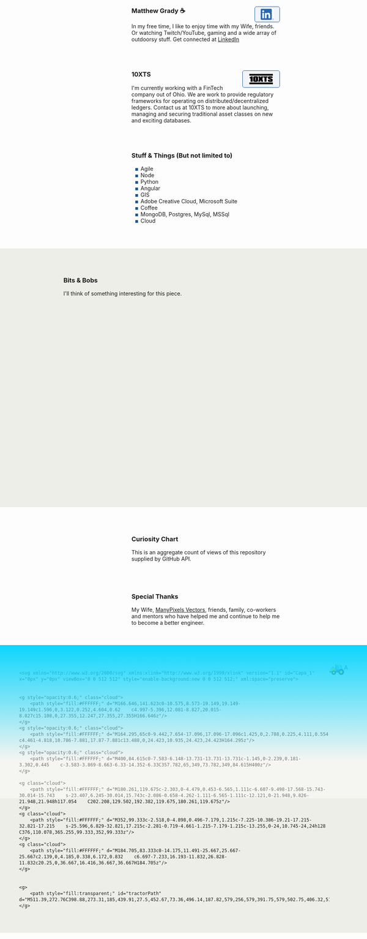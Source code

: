 <link rel="apple-touch-icon" sizes="180x180" href="/apple-touch-icon.png">
<link rel="icon" type="image/png" sizes="32x32" href="/favicon-32x32.png">
<link rel="icon" type="image/png" sizes="16x16" href="/favicon-16x16.png">
<link rel="manifest" href="/site.webmanifest">
<link rel="stylesheet" href="https://cdnjs.cloudflare.com/ajax/libs/animate.css/4.1.1/animate.min.css" />
<link rel="stylesheet" href="https://cdn.jsdelivr.net/gh/openlayers/openlayers.github.io@master/en/v6.8.1/css/ol.css" type="text/css">
<style>
.map {
	width: 100%;
	height: 500px;
}
</style>
<script src="https://cdn.jsdelivr.net/gh/openlayers/openlayers.github.io@master/en/v6.8.1/build/ol.js"></script>
<script src="https://cdnjs.cloudflare.com/ajax/libs/gsap/2.1.3/TweenMax.min.js"></script>
<div class="row">
	<div class="row-logo" style="background-image:url('./Watermelon_Monochromatic.svg');"></div>
	<div class="row-item">
		<h3>Matthew Grady ☕ <a href="https://linkedin.com/in/matthew-grady-7b752a16"><img class="hover-friends" src="./LI-In-Bug.png" style=" float: right; max-width: 66px;
    padding: 5px 15px;
    border: 1px solid #155799; 
    background: rgba(21, 87, 153, .05);
    border-radius: 5px; max-height: 29.06px;"></a></h3>
		<div id="about"></div> In my free time, I like to enjoy time with my Wife, friends. Or watching Twitch/YouTube, gaming and a wide array of outdoorsy stuff. Get connected at <a href="https://linkedin.com/in/matthew-grady-7b752a16">LinkedIn</a>
	</div>
</div>
<script>
document.getElementById("about").innerHTML = "Hi, I'm Matthew. I do solo and agile full-stack stuff and things from behind a monitor ( or 2, or 3 ).";
const header = document.getElementsByTagName("header");
window.onwheel = function(event) {
	headerScrollFunction(event)
};

function headerScrollFunction(event) {
	if(document.documentElement.scrollTop > 10 && event.deltaY > 0) {
		header[0].classList.remove('expand');
		header[0].classList.add('collapse');
	} else if(document.documentElement.scrollTop < 10 && event.deltaY < 0) {
		header[0].classList.remove('collapse');
		header[0].classList.add('expand');
		window.scrollTo(0, 0);
	}
}
</script>
<style>

.parachute {
    margin: 200px;
    width: 400px;
    animation: xAxis 60s infinite cubic-bezier(0.02, 0.01, 0.21, 1);
    position: absolute;
    z-index: 99;
    top: 16.66px;
    left: 100px;
}
	
.parachute__img {
    animation: yAxis 60s infinite cubic-bezier(0.3, 0.27, 0.07, 1.64);
}

.parachute__img:before {
      content: "";
      display: block;
      width: 15px;
      height: 15px;
      background: url("https://dl.dropboxusercontent.com/s/7xthrrako1qpxy9/parachute.svg")
        no-repeat;
      animation: swing ease-in-out 1s infinite alternate;
      transform-origin: center -20px;
 }

.plane {
  background: url("https://dl.dropboxusercontent.com/s/egcs4ohbyrfa39n/aeroplane.svg")
    no-repeat;
  width: 42px;
  height: 42px;
  position: absolute;
  z-index: 99;
  top: -16px;
  left: -108px;
  animation: right linear 30s infinite;
}

@keyframes yAxis {
  33% {
    animation-timing-function: cubic-bezier(0.02, 0.01, 0.21, 1);
    transform: translateY(-200px);
  }
  66% {
    animation-timing-function: cubic-bezier(0, .2, -1.42, -6);
    transform: translateY(-200px);
  }
}

@keyframes xAxis {
  33% {
    animation-timing-function: cubic-bezier(0.3, 0.27, 0.07, 1.64);
    transform: translateX(700px);
  } 
  66% {
    animation-timing-function: cubic-bezier(0, 0, -1.15, -6.64);
    transform: translateX(700px);
  }
}

@keyframes swing {
  0% {
    transform: rotate(5deg);
  }
  100% {
    transform: rotate(-5deg);
  }
}


@keyframes right {
  0% {
    left: -108px;
  }	
  25% {
    left: calc(25% + 108px);
  }
  35% {
    left: calc(35% + 108px);
    top: 12px;
  }
  50% {
    left: calc(50% + 108px);
    top: 12px;
  }
  75% {
    left: calc(75% + 108px);
    top: 5px;
  }
  100% {
    left: calc(100% + 108px);
  }
}

.page-header {
	background-image: url('1610.m00.i125.n015.S.c12.310635362 Vector cartoon blue cloudy sky horizontal seamless pattern.jpg') !important;
	background-size: 85%;
	background-repeat: repeat;
	background-position: 0 0;
	/*adjust s value for speed*/
	animation: animatedBackground 850s linear infinite;
	z-index: 99;
	-webkit-box-shadow: 0px 10px 50px 13px #FFFFFF;
	box-shadow: 0px 10px 50px 13px #FFFFFF;
}

.page-header:after,
.page-header:before {
	content: '';
	display: block;
	position: absolute;
	top: 0;
	bottom: 0;
	left: 0;
	right: 0;
	mix-blend-mode: hard-light;
}

.page-header:before {
	background: linear-gradient(0deg, rgba(255, 255, 255, .4) 25%, rgba(0, 212, 255, 0.3) 100%);
	animation: OpacityAnim 60s ease-in-out 0s infinite alternate;
	border-bottom: 4px rgba(255, 255, 255, .4) solid;
}

.page-header:after {
	background: linear-gradient(0deg, rgba(85, 48, 83, 0.65) 25%, rgba(85, 48, 83, 0.45) 100%), rgba(0, 0, 0, .35) url('stars.png') repeat;
	animation: OpacityAnim 60s ease-in-out -60s infinite alternate, animatedBackground 1200s linear infinite;
	border-bottom: 4px rgba(0, 0, 0, .3) solid;
}

@keyframes OpacityAnim {
	0% {
		opacity: 1.0
	}

	100% {
		opacity: 0.0
	}
}

@keyframes animatedBackground {
	from {
		background-position: 0 0;
	}

	/*use negative width if you want it to flow right to left else and positive for left to right*/
	to {
		background-position: -10000px 0;
	}
}

.row {
	display: flex;
	margin-bottom: 50px;
	scroll-snap-align: start;
    z-index;99;
}

.row-logo {
	margin-right: 1rem;
    width: 100px;
    height: 100px;
    max-width: 100px;
    margin-right: 1rem;
    min-width: 100px;
    max-height: 100px;
    min-height: 100%;
    background-size: 100px 100px;
}

.row-logo:after {
	content: '';
	display: block;
	position: relative;
	top: -100px;
	bottom: 0;
	left: 0;
	right: 0;
    width: 100px;
    height: 100px;
}

.row-logo:before {
	content: '';
	display: block;
	position: relative;
	top: 0;
	bottom: 0;
	left: 0;
	right: 0;
    width: 100px;
    height: 100px;
}

.row-item {}

ul li {
	list-style-image: radial-gradient(circle, #155799, #155799);
	list-style-border: 1px solid #155799;
}

.collapse {
	display: flex;
	justify-content: center;
	align-items: center;
	animation: collapse .5s ease forwards, animatedBackground 850s linear infinite;
	background-size: 85%;
	background-repeat: repeat;
	background-position: 0 0;
}

.project-name {
	z-index: 100;
	position: relative;
}

.page-header a {
	z-index: 100;
	position: relative;
	color: rgba(255, 255, 255, .9);
	background-color: rgba(0, 0, 0, .4);
	border-color: white;
}

.collapse .project-name {
	font-size: 12px;
}

.collapse a.btn {
	display: none;
}

.expand {
	animation: expand .5s ease forwards, animatedBackground 850s linear infinite;
	padding-top: 80px;
	padding-bottom: 80px;
	background-size: 85%;
	background-repeat: repeat;
	background-position: 0 0;
}

.bottom-left {
	position: fixed;
	bottom: 18px;
	left: -10px;
}

.top-right {
	position: fixed;
	top: 60px;
	right: 00px;
}

.page-header {
	background-image: linear-gradient(120deg, #155799, #fff);
	position: sticky;
	top: 0px;
	padding-top: 80px;
	padding-bottom: 80px;
}

.main-content h1,
.main-content h2,
.main-content h3,
.main-content h4,
.main-content h5,
.main-content h6 {
	color: #155799;
}

@keyframes collapse {
	from {
		padding-top: 80px;
		padding-bottom: 80px;
	}

	to {
		padding-top: 2px;
		padding-bottom: 2px;
	}
}

@keyframes expand {
	from {
		padding-top: 2px;
		padding-bottom: 2px;
	}

	to {
		padding-top: 80px;
		padding-bottom: 80px;
	}
}

.flex-grow {
 flex-grow: 1;
}
.wide-stuffs {
 padding: 50px;
 background: rgb(203 203 185 / 30%);
}
</style>

<div class="parachute">
  <div class="parachute__img"></div>
</div>

<div class="plane">
  
</div>

<div class="row">
	<div class="row-logo" style="background-image:url('./Statue of liberty_Monochromatic.svg');"></div>
	<div class="row-item">
		<h3>10XTS <a href="mailto: info@10xts.com"><img src="./10xts.png" style=" float: right; max-width: 66px;
    padding: 5px 15px;
    border: 1px solid #155799; 
    background: rgba(21, 87, 153, .05);
    border-radius: 5px;"></a></h3> I'm currently working with a FinTech company out of Ohio. We are work to provide regulatory frameworks for operating on distributed/decentralized ledgers. Contact us at 10XTS to more about launching, managing and securing traditional asset classes on new and exciting databases.
	</div>
</div>
<div class="row">
	<div class="row-logo" style="background-image:url('./Data Arranging_Monochromatic.svg');"></div>
	<div class="row-item">
		<h3>Stuff & Things (But not limited to)</h3>
		<ul>
			<li>Agile</li>
			<li>Node</li>
			<li>Python</li>
			<li>Angular</li>
			<li>GIS</li>
			<li>Adobe Creative Cloud, Microsoft Suite</li>
			<li>Coffee</li>
			<li>MongoDB, Postgres, MySql, MSSql</li>
			<li>Cloud</li>
		</ul>
	</div>
</div>
<div class="row wide-stuffs" style="width: 100vw;
    margin: 0px;
    margin-left: calc(50% - 50vw);
    margin-bottom: 50px;">
	<div class="row-logo" style="background-image:url('./America_Monochromatic.svg');"></div>
	<div class="row-item flex-grow">
		<h3>Bits & Bobs</h3> I'll think of something interesting for this piece. <div id="map" class="map"></div>
		<script type="text/javascript">

			const parser = new DOMParser();

/* Async function used to retrieve start and end time from RADAR_1KM_RRAI layer GetCapabilities document */
async function getRadarStartEndTime() {
  let response = await fetch(
    "https://geo.weather.gc.ca/geomet/?lang=en&service=WMS&request=GetCapabilities&version=1.3.0&LAYERS=RADAR_1KM_RRAI"
  );
  let data = await response
    .text()
    .then((data) =>
      parser
        .parseFromString(data, "text/xml")
        .getElementsByTagName("Dimension")[0]
        .innerHTML.split("/")
    );
  return [new Date(data[0]), new Date(data[1])];
}

let frameRate = 1.0; // frames per second
let animationId = null;
let startTime = null;
let endTime = null;
let current_time = null;

let layers = [
	new ol.layer.Tile({
		source: new ol.source.XYZ({
			attributions: 'Copyright:© 2013 ESRI, i-cubed, GeoEye',
			url: 'https://services.arcgisonline.com/arcgis/rest/services/' + 'ESRI_Imagery_World_2D/MapServer/tile/{z}/{y}/{x}',
			maxZoom: 15,
			projection: 'EPSG:4326',
			tileSize: 512, // the tile size supported by the ArcGIS tile service
			maxResolution: 180 / 512, // Esri's tile grid fits 180 degrees on one 512 px tile
			wrapX: true,
		}),
	}),
    new ol.layer.Image({
        source: new ol.source.ImageWMS({
          format: "image/png",
          url: "https://geo.weather.gc.ca/geomet/",
          params: { LAYERS: "RADAR_1KM_RRAI", TILED: true },
          transition: 0
        }),
        opacity: .5
    })
];

let map = new ol.Map({
	target: "map",
	layers: layers,
	view: new ol.View({
		center: [ -81.37, 28.53 ],
		projection: 'EPSG:4326',
		zoom: 6,
		minZoom: 2,
	}),
});

function updateInfo(current_time) {
   // No Info Container At This time
}

function setTime() {
  current_time = current_time;
  if (current_time === null) {
    current_time = startTime;
  } else if (current_time >= endTime) {
    current_time = startTime;
  } else {
    current_time = new Date(
      current_time.setMinutes(current_time.getMinutes() + 10)
    );
  }
  layers[1]
    .getSource()
    .updateParams({ TIME: current_time.toISOString().split(".")[0] + "Z" });
  layers[2]
    .getSource()
    .updateParams({ TIME: current_time.toISOString().split(".")[0] + "Z" });
  updateInfo(current_time);
}

getRadarStartEndTime().then((data) => {
  startTime = data[0];
  endTime = data[1];
  setTime();
});

let stop = function () {
  if (animationId !== null) {
    window.clearInterval(animationId);
    animationId = null;
  }
};

let play = function () {
  stop();
  animationId = window.setInterval(setTime, 1000 / frameRate);
};
		</script>
	</div>
</div>
<div class="row">
	<div class="row-logo" style="background-image:url('./Spotlight _Monochromatic.svg');"></div>
	<div class="row-item">
		<h3>Curiosity Chart</h3> This is an aggregate count of views of this repository supplied by GitHub API. <section id="curiosity-container" class="curiosity-container"></section>
	</div>
</div>
<script src="https://d3js.org/d3.v3.min.js"></script>
<script src="https://cdnjs.cloudflare.com/ajax/libs/jquery/3.6.0/jquery.min.js" integrity="sha512-894YE6QWD5I59HgZOGReFYm4dnWc1Qt5NtvYSaNcOP+u1T9qYdvdihz0PPSiiqn/+/3e7Jo4EaG7TubfWGUrMQ==" crossorigin="anonymous" referrerpolicy="no-referrer"></script>
<script>
// Set the dimensions of the canvas / graph
const margin = {
		top: 30,
		right: 20,
		bottom: 30,
		left: 50
	},
	width = 600 - margin.left - margin.right,
	height = 270 - margin.top - margin.bottom;
// Parse the date / time
const parseDate = d3.time.format("%d-%b-%y").parse;
// Set the ranges
const x = d3.scale.ordinal().rangeRoundBands([0, width], 1);
const y = d3.scale.linear().range([height, 0]);
// Define the axes
const xAxis = d3.svg.axis().scale(x).orient("bottom");
const yAxis = d3.svg.axis().scale(y).orient("left").ticks(3);
// Define the line
const valueline = d3.svg.line().interpolate("basis").x(function(d) {
	return x(d.superposition);
}).y(function(d) {
	return y(d.value);
});
// Adds the svg canvas
const svg = d3.select("section").append("svg").attr("width", width + margin.left + margin.right).attr("height", height + margin.top + margin.bottom).append("g").attr("transform", "translate(" + margin.left + "," + margin.top + ")");
window.sneakyVariable = [];
$.ajax({
	url: 'https://api.countapi.xyz/hit/coffeestained.github.io/about-this-dev',
	type: 'GET',
	success: function(data) {
		const past = {
			value: (data.value - 1) / 2,
			superposition: 'The Past'
		};
		window.sneakyVariable.push(past);
		$.ajax({
			url: 'https://api.countapi.xyz/hit/coffeestained.github.io/about-this-dev',
			type: 'GET',
			success: function(data) {
				const present = {
					value: (data.value) / 2,
					superposition: 'The Present'
				};
				window.sneakyVariable.push(present);
				window.sneakyVariable.forEach(function(d) {
					d.superposition = d.superposition;
					d.value = +d.value;
				});
				// Scale the range of the data
				x.domain(d3.extent(window.sneakyVariable, function(d) {
					return d.superposition;
				}));
				y.domain([0, d3.max(window.sneakyVariable, function(d) {
					return d.value;
				})]);
				// Add the valueline path.
				//svg.append("path")	
				//.attr("class", "line")
				//.attr("d", valueline(window.sneakyVariable));
				// Add the X Axis
				svg.append("g").attr("class", "x axis").attr("transform", "translate(0," + height + ")").call(xAxis);
				// Add the Y Axis
				svg.append("g").attr("class", "y axis").call(yAxis);
				svg.selectAll(".dot").data(window.sneakyVariable, function(d) {
					return d.value
				}).enter().append("circle").attr("r", 3).attr("cx", function(d, i) {
					if(i == 0) return 175;
					else return 350;
				}).attr("cy", function(d) {
					return d.value
				}).attr("fill", function(d) {
					return '#155799';
				});
				// Add the line
				svg.append("path").datum(data).attr("fill", "none").attr("stroke", "steelblue").attr("stroke-width", 1.5).attr("d", d3.svg.line().x(function(d) {
					return x(d.superposition)
				}).y(function(d) {
					return y(d.value)
				}))
			},
			error: function(request, error) {
				alert("Request: " + JSON.stringify(request));
			}
		});
	},
	error: function(request, error) {
		alert("Request: " + JSON.stringify(request));
	}
});
const element = document.querySelector("h1");
element.classList.add('animate__animated');
window.sneakyAnimationEnum = ['animate__bounce', 'animate__pulse', 'animate__rubberBand', 'animate__shakeX', 'animate__shakeY', 'animate__swing', 'animate__tada', 'animate__jello', 'animate__heartBeat'];
window.sneakyCurrentAnimation = window.sneakyAnimationEnum[Math.floor(Math.random() * window.sneakyAnimationEnum.length)];
element.classList.add(window.sneakyCurrentAnimation);
element.addEventListener("mouseover", event => {
	element.classList.remove(window.sneakyCurrentAnimation);
	let current = window.sneakyAnimationEnum[Math.floor(Math.random() * window.sneakyAnimationEnum.length)];
	window.sneakyCurrentAnimation = current;
	element.classList.add(current);
});
window.hoverFriends = document.querySelectorAll('div.row-logo');
console.log(hoverFriends);
window.hoverFriends.forEach(element => {
	element.classList.add('animate__animated');
	element.addEventListener("mouseover", event => {
		element.classList.remove(window.sneakyCurrentAnimation);
		let current = window.sneakyAnimationEnum[Math.floor(Math.random() * window.sneakyAnimationEnum.length)];
		window.sneakyCurrentAnimation = current;
		element.classList.add(current);
	});
});
	
// Cloud animation effect start
$('.cloud').each( function( index, element ){
  var cloud = (element);
TweenLite.set(cloud, {x:"-50vw"});
TweenMax.to(cloud,  30 + (Math.random() * 50), {x:"50vw", repeat:-1})
});
// Cloud animation effect End

// Tyre and tractor bonet animation start
TweenMax.from("#tyre-1, #tyre-2", 3, {rotation: "360", repeat: -1, transformOrigin: "center center", ease:Linear.easeNone});
var bonet = new TimelineMax({repeat:-1,delay:0});
bonet.fromTo("#bonet", 0.2, {y:8, yoyo:true}, {y:0, yoyo:true})
bonet.from("#bonet", 0.2, {y:0, yoyo:true})
// Tyre and tractor bonet animation end

// Covert Path in X Y co-ordinates
  var motionPath = MorphSVGPlugin.pathDataToBezier("#tractorPath",{align:".tractor"});
  TweenMax.set(".tractor", {transformOrigin:"50% 50%"});
  TweenMax.to(".tractor", 55,  {bezier:{ type:"cubic", values:motionPath,autoRotate:["x","y","rotation",180,false],ease:Linear.easeNone}, repeat:-1});
  // Covert Path in X Y co-ordinates

</script>
<style>
.absolute { position: absolute; color: white; }
path {
	stroke: #155799;
	stroke-width: 2;
	fill: none;
}

.axis path,
.axis line {
	fill: none;
	stroke: #8ba9c7;
	stroke-width: 1;
	shape-rendering: crispEdges;
}

.dot {
	fill: #155799;
	stroke: #fff;
}

.footer-stuffs {
    background: url('./Landscape-agriculture.svg');
    background-size: cover;
    height: 400px;
}
.footer-stuffs:after,
.footer-stuffs:before {
    content: '';
    display: block;
    position: absolute;
    left: 0;
    right: 0;
    mix-blend-mode: multiply;
    height: 400px;
    margin-top: -50px;
}
.footer-stuffs:before {
	background: linear-gradient(0deg, rgba(255, 255, 255, .4) 25%, rgba(0, 212, 255, 0.95) 100%);
	animation: OpacityAnim 60s ease-in-out 0s infinite alternate;
    mix-blend-mode: initial;
}
.footer-stuffs:after {
	background: linear-gradient(0deg, rgba(85, 48, 83, 0.65) 25%, rgba(85, 48, 83, 0.45) 100%), rgba(0, 0, 0, .35) url('stars.png') repeat;
	animation: OpacityAnim 60s ease-in-out -60s infinite alternate, animatedBackground 1200s linear infinite;
}

.site-footer { position: absolute; color: white; } 
.site-footer-credits { color: white; }
	.cloud{
  z-index:1
}
</style>
<div class="row">
	<div class="row-logo" style="background-image:url('./Brainstorming session _Monochromatic.svg');"></div>
	<div class="row-item">
		<h3>Special Thanks</h3> My Wife, <a href="https://www.manypixels.co/gallery">ManyPixels Vectors</a>, friends, family, co-workers and mentors who have helped me and continue to help me to become a better engineer.
	</div>
</div>

<div class="row wide-stuffs footer-stuffs" style="    position: absolute;
    left: 0px;
    right: 0px;
    margin: 0px;
    margin-left: calc(50% - 50vw);">
	
	<svg xmlns="http://www.w3.org/2000/svg" xmlns:xlink="http://www.w3.org/1999/xlink" version="1.1" id="Capa_1" x="0px" y="0px" viewBox="0 0 512 512" style="enable-background:new 0 0 512 512;" xml:space="preserve"> 


	<g style="opacity:0.6;" class="cloud">
		<path style="fill:#FFFFFF;" d="M166.646,141.623c0-10.575,8.573-19.149,19.149-19.149c1.596,0,3.122,0.252,4.604,0.62    c4.997-5.396,12.081-8.827,20.015-8.827c15.108,0,27.355,12.247,27.355,27.355H166.646z"/>
	</g>
	<g style="opacity:0.6;" class="cloud">
		<path style="fill:#FFFFFF;" d="M164.295,65c0-9.442,7.654-17.096,17.096-17.096c1.425,0,2.788,0.225,4.111,0.554    c4.461-4.818,10.786-7.881,17.87-7.881c13.488,0,24.423,10.935,24.423,24.423H164.295z"/>
	</g>
	<g style="opacity:0.6;" class="cloud">
		<path style="fill:#FFFFFF;" d="M400,84.615c0-7.583-6.148-13.731-13.731-13.731c-1.145,0-2.239,0.181-3.302,0.445    c-3.583-3.869-8.663-6.33-14.352-6.33C357.782,65,349,73.782,349,84.615H400z"/>
	</g>

	<g class="cloud">
		<path style="fill:#FFFFFF;" d="M180.261,119.675c-2.303,0-4.479,0.453-6.565,1.111c-6.607-9.498-17.568-15.743-30.014-15.743    s-23.407,6.245-30.014,15.743c-2.086-0.658-4.262-1.111-6.565-1.111c-12.121,0-21.948,9.826-21.948,21.948h117.054    C202.208,129.502,192.382,119.675,180.261,119.675z"/>
	</g>
	<g class="cloud">
		<path style="fill:#FFFFFF;" d="M352,99.333c-2.518,0-4.898,0.496-7.179,1.215c-7.225-10.386-19.21-17.215-32.821-17.215    s-25.596,6.829-32.821,17.215c-2.281-0.719-4.661-1.215-7.179-1.215c-13.255,0-24,10.745-24,24h128    C376,110.078,365.255,99.333,352,99.333z"/>
	</g>
	<g class="cloud">
		<path style="fill:#FFFFFF;" d="M184.705,83.333c0-14.175,11.491-25.667,25.667-25.667c2.139,0,4.185,0.338,6.172,0.832    c6.697-7.233,16.193-11.832,26.828-11.832c20.25,0,36.667,16.416,36.667,36.667H184.705z"/>
	</g>


	<g>
		<path style="fill:transparent;" id="tractorPath" d="M511.39,272.76C398.88,273.31,185,439.91,27.5,452.67,73.36,496.14,187.82,579,256,579,391.75,579,502.75,406.32,511.39,272.76Z"/>
	</g>

  <g class="tractor">
    <svg id="Layer_1" data-name="Layer 1" xmlns="http://www.w3.org/2000/svg" width="100" height="72.535" viewBox="0 0 360.79 261.7">
    <polygon points="283.16 27.17 232.01 27.17 180.86 27.17 138.25 143.09 232.01 143.24 325.77 143.09 283.16 27.17" style="fill: #666"/>
  <polygon points="278.29 34.15 315.77 136.12 232.03 136.25 148.25 136.12 185.73 34.15 278.29 34.15" style="fill: #64b3f5"/>
  <path d="M199.71,34.15H210l38.41,101.09H238.12Zm18.5,0h40l38.4,101.09h-40Z" style="fill: #e1f1fb"/>
  <path d="M292.57,18.27H169c-1.57,0-3.56,1.46-2.85,2.85l5.39,10.46c.71,1.38,1.29,2.84,2.84,2.84H287.78c1.55,0,2.19-1.42,2.85-2.84l4.78-10.46C296.07,19.69,294.13,18.27,292.57,18.27Z" style="fill: #ff0"/>
  <path d="M239.34,132.74H48.78c-12.54,0-6,10-6,22.53v21.44a22.61,22.61,0,0,0,.16,2.62H12.36v13.46H49.44a22.7,22.7,0,0,0,16.13,6.72H339.05L307.25,113l-48.64.48Z" style="fill: #445a64"/>
  <g>
    <path d="M20.12,194.71H49.44a27.93,27.93,0,0,0,16.13,4.8H339.06l-5.49-10.64H20.12Z" style="fill: #36464e"/>
    <path d="M17.08,168.24H3a3.05,3.05,0,0,0-3,3v29.56a3,3,0,0,0,3,3h14a3,3,0,0,0,3-3V171.28A3.05,3.05,0,0,0,17.08,168.24Z" style="fill: #36464e"/>
  </g>
  <g id="bonet">
    <polygon points="86.22 75.91 79.88 75.91 79.88 97.76 86.22 97.76 86.22 75.91" style="fill: #4d4d4d"/>
    <path d="M91.16,66.14H74.94a2.63,2.63,0,0,0-2.62,2.61v9.62A2.63,2.63,0,0,0,74.94,81H91.16a2.62,2.62,0,0,0,2.61-2.61V68.75A2.62,2.62,0,0,0,91.16,66.14Z" style="fill: #606060"/>
    <path d="M157.64,85.58,52.74,94.13C32.37,95.79,25.81,116,25.81,138.48V148c0,22.47-1.12,28.82,19.3,28.82H132.6c20.42,0,37.13-18.39,37.13-40.86v-9.5C169.73,104,178,83.92,157.64,85.58Z" style="fill: #ff0"/>
    <path d="M26.18,129.69c-.25,2.86-.37,5.8-.37,8.78V148c0,22.47-1.12,28.82,19.3,28.82H132.6c20.42,0,37.13-18.39,37.13-40.86v-9.5c0-11,2-21.48,1.62-29.06L55.92,105.22C39.11,106.36,30.14,116.28,26.18,129.69Z" style="fill: #ffd500"/>
    <path id="chimney" d="M145.68,23.49v120.1a5.62,5.62,0,0,0,5.6,5.6h0a5.61,5.61,0,0,0,5.6-5.6V15.28c0-10.45-11.34-16.71-17.25-15V11.7c3.6-.65,6.08,1.92,6.08,3.86C145.7,18.2,145.68,20.84,145.68,23.49Z" style="fill: #424242"/>
  </g>
  <g id="tyre-2">
    <path d="M283.05,129.07c-2.12.16-4.23.43-6.29.79L275,126.29a2.42,2.42,0,0,0-2.68-1.58l-3.41.88a2.4,2.4,0,0,0-1.58,2.67l.14,4q-3,1-5.9,2.35l-2.63-3a2.39,2.39,0,0,0-3-.87l-3.08,1.69a2.43,2.43,0,0,0-.87,3l1.14,3.85A62.67,62.67,0,0,0,248,143l-3.31-2.27a2.41,2.41,0,0,0-3.11-.1L239,143a2.41,2.41,0,0,0-.1,3.1L241,149.6a62.87,62.87,0,0,0-4,4.88l-3.77-1.38a2.42,2.42,0,0,0-3,.68l-1.89,3a2.42,2.42,0,0,0,.68,3l2.85,2.82q-1.48,2.79-2.7,5.74l-4-.4a2.44,2.44,0,0,0-2.78,1.42l-1.08,3.34a2.42,2.42,0,0,0,1.4,2.77l3.47,2c-.49,2-.89,4.12-1.18,6.23l-4,.6c-1.2.19-2.26.85-2.33,2.06l-.23,3.51c-.08,1.21.9,2,2.06,2.33l3.87,1.11a62.69,62.69,0,0,0,.4,6.32l-3.69,1.58a2.41,2.41,0,0,0-1.75,2.57l.66,3.45a2.41,2.41,0,0,0,2.57,1.75l4,.11a61.5,61.5,0,0,0,2,6l-3.17,2.44a2.4,2.4,0,0,0-1,2.92l1.49,3.18a2.42,2.42,0,0,0,2.93,1.06l3.91-.89c1.05,1.84,2.18,3.63,3.4,5.35l-2.47,3.15a2.42,2.42,0,0,0-.29,3.09l2.24,2.72a2.42,2.42,0,0,0,3.1.29l3.57-1.84A62.94,62.94,0,0,0,246.8,241l-1.61,3.67a2.43,2.43,0,0,0,.48,3.08l2.85,2.07a2.41,2.41,0,0,0,3.07-.49l3-2.67a62.32,62.32,0,0,0,5.56,3.06l-.65,3.94a2.42,2.42,0,0,0,1.23,2.86l3.27,1.3a2.43,2.43,0,0,0,2.86-1.23l2.23-3.33a62.39,62.39,0,0,0,6.16,1.57l.35,4a2.4,2.4,0,0,0,1.9,2.45l3.49.45a2.42,2.42,0,0,0,2.46-1.9l1.35-3.8c1,0,2.08.08,3.13.08s2.14,0,3.2-.08l1.34,3.78a2.42,2.42,0,0,0,2.45,1.91l3.5-.44a2.43,2.43,0,0,0,1.91-2.45l.35-4a62.92,62.92,0,0,0,6.15-1.57l2.23,3.31a2.42,2.42,0,0,0,2.85,1.24l3.27-1.29a2.43,2.43,0,0,0,1.24-2.86l-.64-4c1.9-.93,3.76-2,5.55-3.06l3,2.67a2.42,2.42,0,0,0,3.07.49l2.85-2.07a2.42,2.42,0,0,0,.49-3.07l-1.61-3.69a62.8,62.8,0,0,0,4.61-4.33l3.57,1.84a2.41,2.41,0,0,0,3.09-.29l2.25-2.71a2.43,2.43,0,0,0-.29-3.1l-2.47-3.16c1.21-1.72,2.35-3.51,3.39-5.35l3.91.9a2.41,2.41,0,0,0,2.92-1.06l1.5-3.18a2.41,2.41,0,0,0-1.05-2.93l-3.17-2.44c.75-2,1.4-4,2-6l4-.1a2.42,2.42,0,0,0,2.58-1.74l.66-3.46a2.42,2.42,0,0,0-1.75-2.57l-3.69-1.58c.22-2.08.36-4.19.38-6.32l3.87-1.1a2.43,2.43,0,0,0,2.06-2.33l-.22-3.52c-.07-1.2-1.14-1.87-2.33-2.06l-4-.61q-.45-3.17-1.18-6.23l3.45-2a2.42,2.42,0,0,0,1.42-2.77l-1.09-3.35a2.41,2.41,0,0,0-2.77-1.41l-4,.38c-.81-1.95-1.71-3.87-2.7-5.73l2.85-2.82a2.42,2.42,0,0,0,.68-3l-1.88-3a2.42,2.42,0,0,0-3-.68l-3.77,1.38a63.27,63.27,0,0,0-4-4.89l2.07-3.44a2.4,2.4,0,0,0-.1-3.1l-2.56-2.42a2.41,2.41,0,0,0-3.11.1L327.83,143a60.88,60.88,0,0,0-5.12-3.73l1.14-3.84a2.41,2.41,0,0,0-.86-3l-3.08-1.7a2.43,2.43,0,0,0-3,.87l-2.64,3q-2.86-1.31-5.9-2.34l.15-4a2.41,2.41,0,0,0-1.57-2.68l-3.41-.88a2.42,2.42,0,0,0-2.68,1.58l-1.81,3.58c-2.09-.36-4.22-.63-6.38-.79l-.85-3.92c-.26-1.18-1-2.2-2.2-2.2h-3.52c-1.21,0-1.94,1-2.2,2.2Z" style="fill: #202020"/>
    <path d="M286,157a34.45,34.45,0,1,0,34.45,34.44A34.44,34.44,0,0,0,286,157Z" style="fill: #ffd500"/>
  </g>
  <g id="tyre-1">
    <path d="M100,157.28c-1.68.13-3.33.34-5,.62l-1.42-2.81a1.9,1.9,0,0,0-2.11-1.24l-2.68.69a1.9,1.9,0,0,0-1.25,2.1l.12,3.16a45.69,45.69,0,0,0-4.64,1.84L81,159.27a1.91,1.91,0,0,0-2.36-.68l-2.42,1.33a1.9,1.9,0,0,0-.69,2.35l.9,3c-1.39.92-2.74,1.9-4,2.95l-2.6-1.79a1.9,1.9,0,0,0-2.45-.08l-2,1.89a1.92,1.92,0,0,0-.08,2.45l1.63,2.72c-1.12,1.22-2.18,2.51-3.18,3.84l-3-1.08a1.91,1.91,0,0,0-2.39.53l-1.49,2.34a1.91,1.91,0,0,0,.53,2.39l2.25,2.23c-.78,1.46-1.49,3-2.13,4.51l-3.13-.31A1.91,1.91,0,0,0,52.24,189l-.86,2.63a1.91,1.91,0,0,0,1.11,2.19l2.73,1.59c-.39,1.61-.7,3.25-.93,4.91l-3.12.48c-.94.14-1.78.67-1.83,1.62l-.18,2.76A1.9,1.9,0,0,0,50.78,207l3,.87a47.87,47.87,0,0,0,.31,5l-2.9,1.25a1.89,1.89,0,0,0-1.38,2l.52,2.72a1.91,1.91,0,0,0,2,1.38l3.16.08q.66,2.43,1.55,4.75L54.61,227a1.89,1.89,0,0,0-.83,2.3L55,231.79a1.9,1.9,0,0,0,2.3.83l3.08-.7c.82,1.45,1.72,2.85,2.68,4.21l-2,2.48a1.9,1.9,0,0,0-.23,2.43l1.76,2.14a1.91,1.91,0,0,0,2.44.23L67.86,242q1.74,1.78,3.64,3.41l-1.27,2.89a1.9,1.9,0,0,0,.37,2.42l2.25,1.63a1.9,1.9,0,0,0,2.41-.37l2.37-2.11A47.52,47.52,0,0,0,82,252.24l-.5,3.1a1.9,1.9,0,0,0,1,2.25l2.58,1a1.9,1.9,0,0,0,2.25-1L89.05,255a48.27,48.27,0,0,0,4.84,1.23l.28,3.14a1.91,1.91,0,0,0,1.5,1.94l2.74.34a1.9,1.9,0,0,0,1.94-1.49l1.06-3c.82,0,1.64.06,2.47.06s1.68,0,2.51-.06l1.06,3a1.89,1.89,0,0,0,1.93,1.49l2.75-.34a1.9,1.9,0,0,0,1.5-1.93l.29-3.15a46.19,46.19,0,0,0,4.83-1.24l1.76,2.61a1.89,1.89,0,0,0,2.24,1l2.58-1a1.92,1.92,0,0,0,1-2.25l-.51-3.11q2.25-1.11,4.37-2.41l2.35,2.1a1.91,1.91,0,0,0,2.42.38l2.24-1.62a1.9,1.9,0,0,0,.39-2.42l-1.27-2.91a48.65,48.65,0,0,0,3.63-3.41l2.81,1.45a1.9,1.9,0,0,0,2.44-.23L147,241a1.92,1.92,0,0,0-.23-2.44l-1.95-2.49a49.81,49.81,0,0,0,2.67-4.21l3.07.71a1.91,1.91,0,0,0,2.31-.83l1.18-2.51a1.9,1.9,0,0,0-.82-2.3L150.67,225q.89-2.33,1.55-4.75l3.14-.08a1.91,1.91,0,0,0,2-1.37l.52-2.73a1.9,1.9,0,0,0-1.37-2l-2.92-1.25c.19-1.63.29-3.29.32-5l3-.86c.92-.27,1.67-.89,1.61-1.84l-.16-2.76a1.92,1.92,0,0,0-1.84-1.63l-3.13-.48c-.23-1.66-.54-3.3-.93-4.91l2.73-1.58a1.92,1.92,0,0,0,1.11-2.19l-.85-2.63a1.93,1.93,0,0,0-2.19-1.11l-3.14.3c-.64-1.54-1.34-3-2.12-4.51l2.23-2.21a1.91,1.91,0,0,0,.54-2.39l-1.48-2.34a1.9,1.9,0,0,0-2.39-.54l-3,1.08q-1.5-2-3.18-3.84l1.62-2.71a1.91,1.91,0,0,0-.07-2.45l-2-1.89a1.9,1.9,0,0,0-2.45.07l-2.61,1.79q-1.95-1.56-4-2.94l.89-3a1.89,1.89,0,0,0-.67-2.35l-2.43-1.34a1.9,1.9,0,0,0-2.35.68l-2.08,2.37a49.38,49.38,0,0,0-4.65-1.84l.12-3.14a1.9,1.9,0,0,0-1.24-2.11l-2.68-.69a1.9,1.9,0,0,0-2.11,1.24l-1.43,2.82a48.61,48.61,0,0,0-5-.62l-.68-3.09c-.2-.93-.78-1.73-1.73-1.73h-2.77c-1,0-1.53.81-1.73,1.73Z" style="fill: #202020"/>
    <path d="M102.39,179.27a27.12,27.12,0,1,0,27.12,27.12A27.12,27.12,0,0,0,102.39,179.27Z" style="fill: #ffd500"/>
  </g>
  <path d="M321.66,109.53H257.2l-47.82,48.14,7.13,3.09L258.87,119l60.49-.63,36.9,33.18s4.83-4.84,4.51-5.55S321.66,109.53,321.66,109.53Z" style="fill: #ff0"/>
    </g>A

</svg>

</div>

